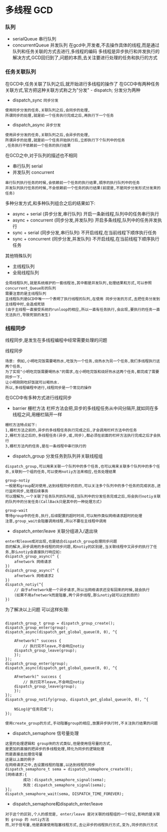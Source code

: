 # 多线程 GCD

### 队列
* serialQueue 串行队列
* concurrentQueue 并发队列
在gcd中,开发者,不去操作具体的线程,而是通过队列和任务关联的方式去进行,多线程的编码
多线程是异步执行和并发执行的解决方式,GCD回归到了,问题的本质,去关注要进行处理的任务和执行的方式

### 任务关联队列
在GCD中,任务关联了队列之后,就开始进行多线程的操作了
在GCD中有两种任务关联方式,官方把这种关联方式称之为"分发" - dispatch;
分发分为两种

* dispatch_sync 	```同步分发``` 

```
使用同步分发的任务,关联队列之后,会同步的处理,
所谓同步的处理,就是前一个任务执行完成之后,再执行下一个任务
```

* dispatch_async ```异步分发```

```
使用异步分发的任务,关联队列之后,会异步的处理,
所谓异步的处理,就是前一个任务开始执行后,立即执行下个队列中的任务
,任务执行不依赖前一个任务的执行结果
```

在GCD之中,对于队列的描述也不相同

* 串行队列 serial
* 并发队列 concurrent

```
串行队列执行任务的时候,会依赖前一个任务的执行结果,顺序的执行队列中的任务
并发队列执行任务的时候,不会依赖前一个任务的执行结果(前提是,不是同步分发形式分发来的任务)
```
多种分发方式,和多种队列组合之后的结果如下:

* async + serial (异步分发,串行队列)  开启一条新线程,队列中的任务串行执行
* async + concurrent (同步分发,并发队列) 开启多条线程,队列中的任务并发执行
* sync + serial (同步分发,串行队列) 不开启线程,在当前线程下顺序执行任务
* sync + concurrent (同步分发,并发队列) 不开启线程,在当前线程下顺序执行任务

其他特殊队列

* 主线程队列
* 全局线程队列

```
全局线程队列,就是系统维护的一套线程池,其中都是并发队列,处理结果和方式,可以参照concurrent_Queue形的队列
需要注意的是主线程队列
主线程队列是GCD中唯一一个表明了执行线程的队列,在使用 同步分发的方式,去把任务分发到主线程中时,会造成死锁
(由于主线程一直接受系统的runloop的相应,所以一直有任务执行,会出现,要执行的任务一直无法执行,导致死锁的发生)
```

### 线程同步

线程同步,是发生在多线程编程中经常需要处理的问题

线程同步
```
场景: 例如,小明吃完饭需要喝热水,吃饭为一个任务,烧热水为另一个任务,我们多线程执行这两个任务,
为了实现"小明吃完饭需要喝热水"的需求,在小明吃完饭和烧好热水这两个任务,都完成了需要同步一下,
让小明刚刚吃好饭就可以喝热水.
所以,多线程编程中进行,线程同步是一个常见的操作
```
在GCD中有多种方式进行线程同步

* barrier 栅栏方法
栏杆方法会把,异步的多线程任务从中间分隔开,就如同在多线程之间,用栅栏隔开一样
```
栅栏方法特点如下:
1,栅栏方法之前的,异步的多线程任务执行完成之后,才会调用栏杆方法中的任务
2,栅栏方法之后的,多线程任务(异步,或,同步),都必须在前面的栏杆方法执行完成之后才会执行
3,栅栏方法内的任务,是在一条线程中串行执行的
```

* dispatch_group 分发任务到队列并关联线程组

```
dispatch_group,可以用来关联一个队列中的多个任务,也可以用来关联多个队列中的多个任务,关联到一个组的任务,可以使用notiy方法来相应,任务处理结果
```

```
group-notiy
一般是和group配对使用,达到线程同步的目的,可以关注多个队列中的多个任务的完成状态,进行监听同步,处理后续事务
可以理解为,一个关联了任务队列的队列组,当队列中的分发任务完成之后,将会执行notiy关联的队列中的分发任务(CallBack只是其中的一种处理方式)
```

```
group-wait
等待group中的任务,执行,后续配置的超时时间,可以制作类似网络请求超时的处理
注意,group_wait会阻塞调用线程,所以不要在主线程中调用
```

* dispatch_enter/leave 关联分组进入/退出块

```
enter和leave成对出现,也是结合dispatch_group处理同步问题
目的解决,异步调用的多线程的同步问题,和notiy的区别是,当关联线程中又异步的执行了任务,那么notiy会直接执行响应如:
dsipatch_group_async(^ {
	afnetwork 网络请求
})
dsipatch_group_async(^ {
	afnetwork 网络请求2
})
dispatch_notiy(^{
	// 由于afnetwork是一个异步请求,所以当网络请求还没有回来的时候,就会执行
	(如果不用afnetwork而是阻塞,两个异步线程,那么notiy就可以达到目的)
})
```

为了解决以上问题
可以这样处理:

```

dispatch_group_t group = dispatch_group_create();
dispatch_group_enter(group);
dispatch_async(dispatch_get_global_queue(0, 0), ^{
   
    AFnetwork(^ success {
    	// 执行完不leave,不会响应notiy
    dispatch_group_leave(group);
    });
});
dispatch_group_enter(group);
dispatch_async(dispatch_get_global_queue(0, 0), ^{
    
    AFnetwork(^ success {
    	// 执行完不leave,不会响应notiy
    dispatch_group_leave(group);
    });
});
dispatch_group_notify(group, dispatch_get_global_queue(0, 0), ^{
    
    NSLog(@"任务完成");
});

使用create_group的方式,手动阻塞group的相应,放置异步执行时,不关注执行结果的问题
```

* dispatch_semaphore 信号量处理

```
这里的处理逻辑和 group块的方式类似,但是使用信号量的方式,
是更加的直接的把异步的多线程处理,转化为同步的逻辑处理
而是直接去处理信号量
还是以上面的例子
在网络请求之中,去设置线程的阻塞,以达到线程的同步
dispatch_semaphore_t sema = dispatch_semaphore_create(0);
[网络请求:{
        成功：dispatch_semaphore_signal(sema);
        失败：dispatch_semaphore_signal(sema);
}];
dispatch_semaphore_wait(sema, DISPATCH_TIME_FOREVER);
```

* dispatch_semaphore和dispatch_enter/leave

```
对于这个的区别,个人的感觉是, enter/leave 是对关联的线程组的一个标记,影响的是关联到 group 的 notiy方法
而,对于信号量,他是直接使用阻塞线程方式,去让异步的线程执行方式,变为,同步的执行方式
```
